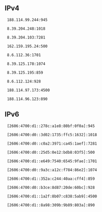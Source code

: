 ## IPv4
```
 188.114.99.244:945
```
```
 8.39.204.248:1018
```
```
 8.39.204.103:7281
```
```
 162.159.195.24:500
```
```
 8.6.112.36:1701
```
```
 8.39.125.178:1074
```
```
 8.39.125.195:859
```
```
 8.6.112.124:928
```
```
 188.114.97.173:4500
```
```
 188.114.96.123:890
```

## IPv6
```
 [2606:4700:d1::278c:a1e8:80bf:0f0a]:945
```
```
 [2606:4700:d0::3d02:1735:ffc5:1632]:1018
```
```
 [2606:4700:d0::c0a2:3971:ca45:1aef]:7281
```
```
 [2606:4700:d0::25d5:0e12:bdb8:03f5]:500
```
```
 [2606:4700:d1::e649:7540:6545:9fae]:1701
```
```
 [2606:4700:d0::9a3c:a12c:f784:86e2]:1074
```
```
 [2606:4700:d1::352a:c244:40aa:cff4]:859
```
```
 [2606:4700:d0::b3ce:8d87:20de:60bc]:928
```
```
 [2606:4700:d1::1a2f:8b07:c838:5ab9]:4500
```
```
 [2606:4700:d1::8a98:309b:9b89:803a]:890
```
